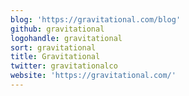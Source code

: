 ```yaml
---
blog: 'https://gravitational.com/blog'
github: gravitational
logohandle: gravitational
sort: gravitational
title: Gravitational
twitter: gravitationalco
website: 'https://gravitational.com/'
---
```

